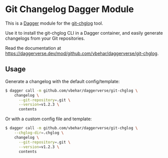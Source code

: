 # Git Changelog Dagger Module

This is a [Dagger](https://dagger.io/) module for the [git-chglog](https://github.com/git-chglog/git-chglog) tool.

Use it to install the git-chglog CLI in a Dagger container, and easily generate changelogs from your Git repositories.

Read the documentation at <https://daggerverse.dev/mod/github.com/vbehar/daggerverse/git-chglog>.

## Usage

Generate a changelog with the default config/template:

```bash
$ dagger call -m github.com/vbehar/daggerverse/git-chglog \
	changelog \
	  --git-repository=.git \
	  --version=v1.2.3 \
	  contents
```

Or with a custom config file and template:

```bash
$ dagger call -m github.com/vbehar/daggerverse/git-chglog \
	--chglog-dir=.chglog \
	changelog \
	  --git-repository=.git \
	  --version=v1.2.3 \
	  contents
```
